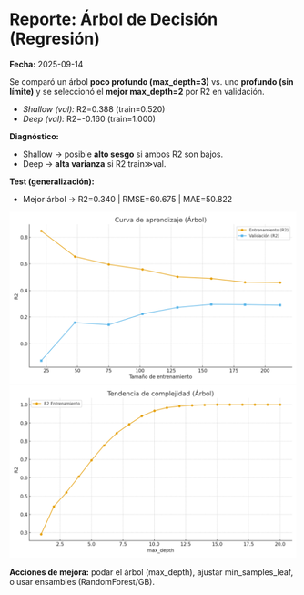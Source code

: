 # Reporte: Árbol de Decisión (Regresión)

**Fecha:** 2025-09-14  

Se comparó un árbol **poco profundo (max_depth=3)** vs. uno **profundo (sin límite)** y se seleccionó el **mejor max_depth=2** por R2 en validación.

- *Shallow (val):* R2=0.388 (train=0.520)
- *Deep (val):* R2=-0.160 (train=1.000)

**Diagnóstico:**  
- Shallow → posible **alto sesgo** si ambos R2 son bajos.  
- Deep → **alta varianza** si R2 train≫val.

**Test (generalización):**  
- Mejor árbol → R2=0.340 | RMSE=60.675 | MAE=50.822

![Curva de aprendizaje](learning_curve_tree.png)
![Tendencia por profundidad](depth_trend_tree.png)

**Acciones de mejora:** podar el árbol (max_depth), ajustar min_samples_leaf, o usar ensambles (RandomForest/GB).  
